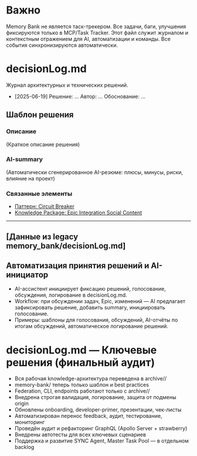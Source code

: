 # Важно
Memory Bank не является таск-трекером. Все задачи, баги, улучшения фиксируются только в MCP/Task Tracker. Этот файл служит журналом и контекстным отражением для AI, автоматизации и команды. Все события синхронизируются автоматически.

# decisionLog.md

Журнал архитектурных и технических решений.

- [2025-06-19] Решение: ...
  Автор: ...
  Обоснование: ...

## Шаблон решения

### Описание
(Краткое описание решения)

### AI-summary
(Автоматически сгенерированное AI-резюме: плюсы, минусы, риски, влияние на проект)

### Связанные элементы
- [Паттерн: Circuit Breaker](../systemPatterns.md#circuit-breaker)
- [Knowledge Package: Epic Integration Social Content](../knowledge_packages/epic-integration-social-content.md)

---

## [Данные из legacy memory_bank/decisionLog.md]

## Автоматизация принятия решений и AI-инициатор

- AI-ассистент инициирует фиксацию решений, голосование, обсуждения, логирование в decisionLog.md.
- Workflow: при обсуждении задач, Epic, изменений — AI предлагает зафиксировать решение, добавить summary, инициировать голосование.
- Примеры: шаблоны для голосования, обсуждений, AI-отчёты по итогам обсуждений, автоматическое логирование решений.

# decisionLog.md — Ключевые решения (финальный аудит)

- Вся рабочая knowledge-архитектура переведена в archive/<origin>/
- memory-bank/ теперь только шаблон и best practices
- Federation, CLI, endpoints работают только с archive/<origin>/
- Внедрена строгая валидация, логирование, защита от подмены origin
- Обновлены onboarding, developer-primer, презентации, чек-листы
- Автоматизирован перенос feedback, аудит, тестирование, мониторинг
- Проведён аудит и рефакторинг GraphQL (Apollo Server + strawberry)
- Внедрены автотесты для всех ключевых сценариев
- Поддержка и развитие SYNC Agent, Master Task Pool — в отдельном backlog 
